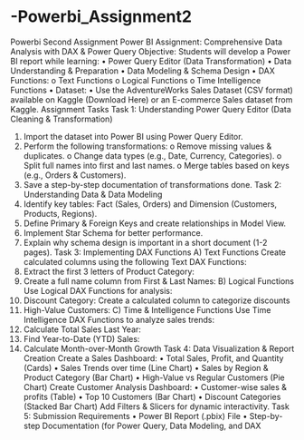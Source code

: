 # -Powerbi_Assignment2
Powerbi Second Assignment
Power BI Assignment: Comprehensive Data Analysis with DAX & Power Query
Objective:
Students will develop a Power BI report while learning:
• Power Query Editor (Data Transformation)
• Data Understanding & Preparation
• Data Modeling & Schema Design
• DAX Functions:
o Text Functions
o Logical Functions
o Time Intelligence Functions
• Dataset:
• Use the AdventureWorks Sales Dataset (CSV format) available on Kaggle
(Download Here) or an E-commerce Sales dataset from Kaggle.
Assignment Tasks
 Task 1: Understanding Power Query Editor (Data Cleaning & Transformation)
1. Import the dataset into Power BI using Power Query Editor.
2. Perform the following transformations:
o Remove missing values & duplicates.
o Change data types (e.g., Date, Currency, Categories).
o Split full names into first and last names.
o Merge tables based on keys (e.g., Orders & Customers).
3. Save a step-by-step documentation of transformations done.
Task 2: Understanding Data & Data Modeling
1. Identify key tables: Fact (Sales, Orders) and Dimension (Customers, Products, Regions).
2. Define Primary & Foreign Keys and create relationships in Model View.
3. Implement Star Schema for better performance.
4. Explain why schema design is important in a short document (1-2 pages).
Task 3: Implementing DAX Functions
A) Text Functions
Create calculated columns using the following Text DAX Functions:
1. Extract the first 3 letters of Product Category:
2. Create a full name column from First & Last Names:
B) Logical Functions
Use Logical DAX Functions for analysis:
1. Discount Category: Create a calculated column to categorize discounts
2. High-Value Customers:
C) Time & Intelligence Functions
Use Time Intelligence DAX Functions to analyze sales trends:
1. Calculate Total Sales Last Year:
2. Find Year-to-Date (YTD) Sales:
3. Calculate Month-over-Month Growth
Task 4: Data Visualization & Report Creation
 Create a Sales Dashboard:
• Total Sales, Profit, and Quantity (Cards)
• Sales Trends over time (Line Chart)
• Sales by Region & Product Category (Bar Chart)
• High-Value vs Regular Customers (Pie Chart)
 Create Customer Analysis Dashboard:
• Customer-wise sales & profits (Table)
• Top 10 Customers (Bar Chart)
• Discount Categories (Stacked Bar Chart)
 Add Filters & Slicers for dynamic interactivity.
Task 5: Submission Requirements
• Power BI Report (.pbix) File
• Step-by-step Documentation (for Power Query, Data Modeling, and DAX
